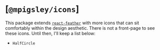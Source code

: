 # [`@mpigsley/icons`]

This package extends [`react-feather`](https://github.com/feathericons/react-feather) with more icons that can sit comfortably within the design aesthetic. There is not a front-page to see these icons. Until then, I'll keep a list below:

- `HalfCircle`

